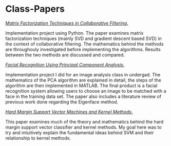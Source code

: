 # Class-Papers

[*Matrix Factorization Techniques in Collaborative Filtering.*](https://github.com/JBRINGLEY/Class-Papers/blob/master/Matrix%20Factorization%20Techniques.pdf)

Implementation project using Python. The paper examines matrix factorization techniques (mainly SVD and gradient descent based SVD) in the context of collaborative filtering. The mathematics behind the methods are throughouly investigated before implementing the algorithms. Results between the two methods are discussed and compared.

[*Facial Recognition Using Principal Component Analysis.*](https://github.com/JBRINGLEY/Class-Papers/blob/master/Facial%20Recognition%20with%20PCA.pdf)

Implementation project I did for an image analysis class in undergad. The mathematics of the PCA algorithm are explained in detail, the steps of the algorithm are then implemented in MATLAB. The final product is a facial recognition system allowing users to choose an image to be matched with a face in the training data set. The paper also includes a literature review of previous work done regarding the Eigenface method. 

[*Hard Margin Support Vector Machines and Kernel Methods.*](https://github.com/JBRINGLEY/Class-Papers/blob/master/An_Introduction_to_Support_Vector_Machines.pdf)

This paper examines much of the theory and mathematics behind the hard margin support vector classifier and kernel methods. My goal here was to try and intuitively explain the fundamental ideas behind SVM and their relationship to kernel methods.
